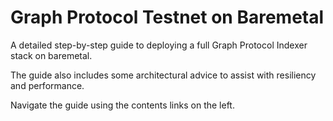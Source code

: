 Graph Protocol Testnet on Baremetal
========

A detailed step-by-step guide to deploying a full Graph Protocol Indexer stack on baremetal.

The guide also includes some architectural advice to assist with resiliency and performance.

Navigate the guide using the contents links on the left.